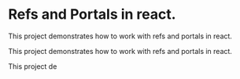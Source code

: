 # Refs and Portals in react.

This project demonstrates how to work with refs and portals in react.

This project demonstrates how to work with refs and portals in react.

This project de